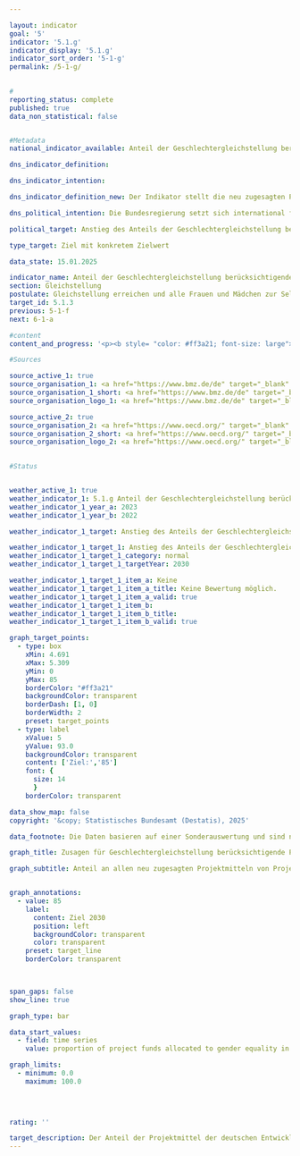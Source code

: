 ```yaml
---

layout: indicator        
goal: '5'        
indicator: '5.1.g'        
indicator_display: '5.1.g'        
indicator_sort_order: '5-1-g'        
permalink: /5-1-g/        
        

#
reporting_status: complete        
published: true        
data_non_statistical: false        


#Metadata        
national_indicator_available: Anteil der Geschlechtergleichstellung berücksichtigenden Projektmittel in der deutschen Entwicklungszusammenarbeit        

dns_indicator_definition:         

dns_indicator_intention:         

dns_indicator_definition_new: Der Indikator stellt die neu zugesagten Projektmittel von Projekten der deutschen Entwicklungszusammenarbeit, die Gleichstellung mitberücksichtigen (in Prozent) dar.        

dns_political_intention: Die Bundesregierung setzt sich international für die Gleichstellung der Geschlechter ein und arbeitet dafür mit verschiedenen Partnern zusammen. Gleiche Rechte, gleiche Pflichten, gleiche Chancen und gleiche Macht für Frauen und Männer sind explizite Ziele deutscher Entwicklungspolitik. Dabei ist es wichtig, neben Vorhaben, deren Hauptziel die Gleichstellung der Geschlechter ist, auch großvolumige Vorhaben etwa für Verkehrsinfrastruktur, soziale Sicherung, Gesundheit, Bildung <abbr title="und so weiter (et cetera)" tabindex="0">etc.</abbr> zu fördern, die Gleichstellungsaspekte als Nebenziel integrieren und so die gesamte Bevölkerung erreichen.        

political_target: Anstieg des Anteils der Geschlechtergleichstellung berücksichtigenden Projektmittel in der deutschen Entwicklungszusammenarbeit bis 2030&nbsp;auf ab dann mindestens 85&nbsp;Prozent        

type_target: Ziel mit konkretem Zielwert        

data_state: 15.01.2025        

indicator_name: Anteil der Geschlechtergleichstellung berücksichtigenden Projektmittel in der deutschen Entwicklungszusammenarbeit        
section: Gleichstellung        
postulate: Gleichstellung erreichen und alle Frauen und Mädchen zur Selbstbestimmung befähigen        
target_id: 5.1.3        
previous: 5-1-f        
next: 6-1-a        

#content         
content_and_progress: '<p><b style= "color: #ff3a21; font-size: large">5.1.g Anteil der Geschlechtergleichstellung berücksichtigenden Projektmittel in der deutschen Entwicklungszusammenarbeit</b><br><br>Die Förderung der Geschlechtergleichstellung ist ein Bestandteil der deutschen Entwicklungszusammenarbeit (<abbr title="Entwicklungszusammenarbeit" tabindex="0">EZ</abbr>), der durch die Zuweisung von Projektmitteln umgesetzt wird, die auf dieses Ziel ausgerichtet sind. Der Anteil der Mittel, die in Projekten der deutschen <abbr title="Entwicklungszusammenarbeit" tabindex="0">EZ</abbr> der Förderung der Geschlechtergleichstellung zugewiesen werden, ist ein Indikator für die Umsetzung nationaler und internationaler Verpflichtungen zur Gleichstellung der Geschlechter.<br><br>Seit 1997&nbsp;ist die <abbr title="Organisation for Economic Co-operation and Development (Organisation für wirtschaftliche Zusammenarbeit und Entwicklung)" tabindex="0">OECD</abbr>-DAC-Kennung (Entwicklungsausschuss der Organisation für wirtschaftliche Zusammenarbeit und Entwicklung) für Geschlechtergleichstellung (GG-Kennung) verbindlich, um sicherzustellen, dass Geschlechteraspekte in der internationalen Entwicklungszusammenarbeit berücksichtigt werden. Die GG-Kennung unterscheidet zwischen Projekten mit der Kennung GG1&nbsp;und GG2. GG2-Projekte verfolgen die Gleichstellung der Geschlechter als Hauptziel, wobei die Förderung der Geschlechtergleichstellung und die Bekämpfung geschlechtsspezifischer Diskriminierung wesentliche Ziele des Vorhabens sind. Projekte mit der Kennung GG1&nbsp;berücksichtigen Geschlechteraspekte als wichtige, jedoch sekundäre Zielsetzung. Um sicherzustellen, dass Geschlechtergerechtigkeit auch in GG1-Projekten relevant ist, verlangt die <abbr title="Organisation for Economic Co-operation and Development (Organisation für wirtschaftliche Zusammenarbeit und Entwicklung)" tabindex="0">OECD</abbr> bei der Vergabe der GG1-Kennung eine Genderanalyse sowie das Vorhandensein von mindestens einem relevanten Output-Indikator.<br><br>In den Indikator werden sowohl GG1- als auch GG2-Projekte einbezogen. Während GG2-Projekte eine stärkere Fokussierung auf Geschlechtergleichstellung aufweisen, zeigen GG1-Projekte häufig eine größere Breitenwirksamkeit. GG1-Projekte beinhalten viele großvolumige Vorhaben zum Beispiel in den Bereichen Verkehrsinfrastruktur, soziale Sicherung, Gesundheit und Bildung, bei denen Gleichstellungsaspekte als Nebenziel integriert sind, um die gesamte Bevölkerung zu erreichen.<br><br>In den Jahren 2019&nbsp;bis 2022&nbsp;lag der Anteil der neu zugesagten Projektmittel deutscher <abbr title="Entwicklungszusammenarbeit" tabindex="0">EZ</abbr> bei denen Geschlechtergleichstellung berücksichtigt wurde zwischen 40&nbsp;% und 50&nbsp;%. Im Jahr 2023&nbsp;stieg der Anteil deutlich an und belief sich zuletzt auf 73,2&nbsp;%.</p>'                

#Sources        

source_active_1: true
source_organisation_1: <a href="https://www.bmz.de/de" target="_blank" onclick="return confirm_alert('des BMZ', 'De')">Bundesministerium für wirtschaftliche Zusammenarbeit und Entwicklung</a>
source_organisation_1_short: <a href="https://www.bmz.de/de" target="_blank" onclick="return confirm_alert('des BMZ', 'De')">Bundesministerium für wirtschaftliche Zusammenarbeit und Entwicklung</a>
source_organisation_logo_1: <a href="https://www.bmz.de/de" target="_blank" onclick="return confirm_alert('des BMZ', 'De')"><img src="https://dns-indikatoren.de/public/OrgImgDe/bmz.png" alt="Bundesministerium für wirtschaftliche Zusammenarbeit und Entwicklung" title=" Klicken Sie hier um zur Homepage der Organisation Bundesministerium für wirtschaftliche Zusammenarbeit und Entwicklung zu gelangen." style="height:60px; width:148px; border:transparent"/></a>

source_active_2: true
source_organisation_2: <a href="https://www.oecd.org/" target="_blank" onclick="return confirm_alert('der OECD', 'De')">Organisation für wirtschaftliche Zusammenarbeit und Entwicklung</a>
source_organisation_2_short: <a href="https://www.oecd.org/" target="_blank" onclick="return confirm_alert('der OECD', 'De')">Organisation für wirtschaftliche Zusammenarbeit und Entwicklung</a>
source_organisation_logo_2: <a href="https://www.oecd.org/" target="_blank" onclick="return confirm_alert('der OECD', 'De')"><img src="https://dns-indikatoren.de/public/OrgImgDe/oecd.png" alt="Organisation für wirtschaftliche Zusammenarbeit und Entwicklung" title=" Klicken Sie hier um zur Homepage der Organisation Organisation für wirtschaftliche Zusammenarbeit und Entwicklung zu gelangen." style="height:60px; width:148px; border:transparent"/></a>
        

#Status        


weather_active_1: true
weather_indicator_1: 5.1.g Anteil der Geschlechtergleichstellung berücksichtigenden Projektmittel in der deutschen Entwicklungszusammenarbeit
weather_indicator_1_year_a: 2023
weather_indicator_1_year_b: 2022

weather_indicator_1_target: Anstieg des Anteils der Geschlechtergleichstellung berücksichtigenden Projektmittel in der deutschen Entwicklungszusammenarbeit bis 2030&nbsp;auf ab dann mindestens 85&nbsp;Prozent

weather_indicator_1_target_1: Anstieg des Anteils der Geschlechtergleichstellung berücksichtigenden Projektmittel in der deutschen Entwicklungszusammenarbeit bis 2030&nbsp;auf ab dann mindestens 85&nbsp;Prozent
weather_indicator_1_target_1_category: normal
weather_indicator_1_target_1_targetYear: 2030

weather_indicator_1_target_1_item_a: Keine
weather_indicator_1_target_1_item_a_title: Keine Bewertung möglich.
weather_indicator_1_target_1_item_a_valid: true
weather_indicator_1_target_1_item_b: 
weather_indicator_1_target_1_item_b_title: 
weather_indicator_1_target_1_item_b_valid: true        

graph_target_points:
  - type: box
    xMin: 4.691
    xMax: 5.309
    yMin: 0
    yMax: 85
    borderColor: "#ff3a21"
    backgroundColor: transparent
    borderDash: [1, 0]
    borderWidth: 2
    preset: target_points
  - type: label
    xValue: 5
    yValue: 93.0
    backgroundColor: transparent
    content: ['Ziel:','85']
    font: {
      size: 14
      }
    borderColor: transparent        

data_show_map: false        
copyright: '&copy; Statistisches Bundesamt (Destatis), 2025'        

data_footnote: Die Daten basieren auf einer Sonderauswertung und sind nicht öffentlich zugänglich.        

graph_title: Zusagen für Geschlechtergleichstellung berücksichtigende Projektmittel in der deutschen Entwicklungszusammenarbeit        

graph_subtitle: Anteil an allen neu zugesagten Projektmitteln von Projekten der deutschen Entwicklungszusammenarbeit        


graph_annotations:
  - value: 85
    label:
      content: Ziel 2030
      position: left
      backgroundColor: transparent
      color: transparent
    preset: target_line
    borderColor: transparent        

        

span_gaps: false        
show_line: true        

graph_type: bar                

data_start_values: 
  - field: time series
    value: proportion of project funds allocated to gender equality in german development cooperation        

graph_limits: 
  - minimum: 0.0
    maximum: 100.0        

        

                                        
rating: ''        

target_description: Der Anteil der Projektmittel der deutschen Entwicklungszusammenarbeit der Geschlechtergleichstellung berücksichtigt soll bis 2030&nbsp;auf mindestens 85&nbsp;Prozent gesteigert werden (bezogen auf neu zugesagte Projektmittel).<br><br>Aktuelle Entwicklung in Richtung der Zielvorgabe, aber keine abschließende Bewertung möglich. Zu wenig Datenpunkte.        
---
```


